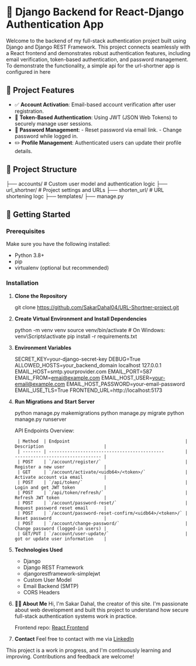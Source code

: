 # 🔐 Django Backend for React-Django Authentication App

Welcome to the backend of my full-stack authentication project built using Django and Django REST Framework. This project connects seamlessly with a React frontend and demonstrates robust authentication features, including email verification, token-based authentication, and password management. To demonstrate the functionality, a simple api for the url-shortner app is configured in here

## 📌 Project Features

- ✅ **Account Activation**: Email-based account verification after user registration.
- 🔐 **Token-Based Authentication**: Using JWT (JSON Web Tokens) to securely manage user sessions.
- 🔁 **Password Management**:
        - Reset password via email link.
        - Change password while logged in.
- ✏️ **Profile Management**: Authenticated users can update their profile details.

## 📁 Project Structure

├── accounts/       # Custom user model and authentication logic
├── url_shortner/   # Project settings and URLs
├── shorten_url/    # URL shortening logc
├── templates/
├── manage.py


## 🚀 Getting Started

### Prerequisites

Make sure you have the following installed:

- Python 3.8+
- pip
- virtualenv (optional but recommended)

### Installation

1. **Clone the Repository**

    git clone https://github.com/SakarDahal04/URL-Shortner-project.git

2. **Create Virtual Environment and Install Dependencies**

    python -m venv venv
    source venv/bin/activate   # On Windows: venv\Scripts\activate
    pip install -r requirements.txt

3. **Environment Variables**

    SECRET_KEY=your-django-secret-key
    DEBUG=True
    ALLOWED_HOSTS=your_backend_domain localhost 127.0.0.1
    EMAIL_HOST=smtp.yourprovider.com
    EMAIL_PORT=587
    EMAIL_FROM=emai@example.com
    EMAIL_HOST_USER=your-email@example.com
    EMAIL_HOST_PASSWORD=your-email-password
    EMAIL_USE_TLS=True
    FRONTEND_URL=http://localhost:5173

4. **Run Migrations and Start Server**

    python manage.py makemigrations
    python manage.py migrate
    python manage.py runserver

    API Endpoints Overview:

        | Method  | Endpoint                                            | Description                       |
        | ------- | --------------------------------------------        | --------------------------------- |
        | POST    | `/account/register/`                                | Register a new user               |
        | GET     | `/account/activate/<uidb64>/<token>/`               | Activate account via email        |
        | POST    | `/api/token/`                                       | Login and get JWT token           |
        | POST    | `/api/token/refresh/`                               | Refresh JWT token                 |
        | POST    | `/account/password-reset/`                          | Request password reset email      |
        | POST    | `/account/password-reset-confirm/<uidb64>/<token>/` | Reset password                    |
        | POST    | `/account/change-password/`                         | Change password (logged-in users) |
        | GET/PUT | `/account/user-update/`                             | got or update user information    |


5. **Technologies Used**
    - Django
    - Django REST Framework
    - djangorestframework-simplejwt
    - Custom User Model
    - Email Backend (SMTP)
    - CORS Headers

6. **🙋‍♂️ About Me**
    Hi, I'm Sakar Dahal, the creator of this site. I'm passionate about web development and built this project to understand how secure full-stack authentication systems work in practice.

    Frontend repo: [React Frontend](https://github.com/SakarDahal04/URL-Shortner-project)

7. **Contact**
    Feel free to contact with me via [LinkedIn](https://www.linkedin.com/in/sakar-dahal-30a560277/)


This project is a work in progress, and I'm continuously learning and improving. Contributions and feedback are welcome!